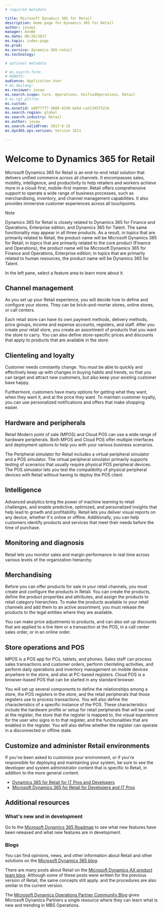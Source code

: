 ```yaml
---
# required metadata

title: Microsoft Dynamics 365 for Retail 
description: Home page for Dynamics 365 for Retail
author: josaw1
manager: AnnBe
ms.date: 06/20/2017
ms.topic: index-page
ms.prod: 
ms.service: dynamics-365-retail
ms.technology: 

# optional metadata

# ms.search.form: 
# ROBOTS: 
audience: Application User
# ms.devlang: 
ms.reviewer: josaw
ms.search.scope: Core, Operations, UnifiedOperations, Retail
# ms.tgt_pltfrm: 
ms.custom: 
ms.assetid: ed0f77f7-3609-4330-bebd-ca3134575216
ms.search.region: global
ms.search.industry: Retail
ms.author: josaw
ms.search.validFrom: 2017-6-19
ms.dyn365.ops.version: Version 1611

---
```


# Welcome to Dynamics 365 for Retail

Microsoft Dynamics 365 for Retail is an end-to-end retail solution that delivers unified commerce across all channels. It encompasses sales, mobility, intelligence, and productivity to help retailers and workers achieve more in a cloud-first, mobile-first manner. Retail offers comprehensive support to operate a wide range of business processes, such as merchandising, inventory, and channel management capabilities. It also provides immersive customer experiences across all touchpoints.

> [!NOTE] 
> Dynamics 365 for Retail is closely related to Dynamics 365 for Finance and Operations, Enterprise edition, and Dynamics 365 for Talent. The same functionality may appear in all three products. As a result, in topics that are primarily related to Retail, the product name will be Microsoft Dynamics 365 for Retail; in topics that are primarily related to the core product (Finance and Operations), the product name will be Microsoft Dynamics 365 for Finance and Operations, Enterprise edition; in topics that are primarily related to human resources, the product name will be Dynamics 365 for Talent. 

In the left pane, select a feature area to learn more about it.

## Channel management
As you set up your Retail experience, you will decide how to define and configure your stores. They can be brick-and-mortar stores, online stores, or call centers.

Each retail store can have its own payment methods, delivery methods, price groups, income and expense accounts, registers, and staff. After you create your retail store, you create an assortment of products that you want the store to carry. You can also define store-specific prices and discounts that apply to products that are available in the store.

## Clienteling and loyalty
Customer needs constantly change. You must be able to quickly and effectively keep up with changes in buying habits and trends, so that you can target and attract new customers, but also keep your existing customer base happy.

Furthermore, customers have many options for getting what they want, when they want it, and at the price they want. To maintain customer loyalty, you can use personalized notifications and offers that make shopping easier.

## Hardware and peripherals
Retail Modern point of sale (MPOS) and Cloud POS can use a wide range of hardware peripherals. Both MPOS and Cloud POS offer multiple interfaces and deployment options to help you with your various business scenarios.

The Peripheral simulator for Retail includes a virtual peripheral simulator and a POS simulator. The virtual peripheral simulator primarily supports testing of scenarios that usually require physical POS peripheral devices. The POS simulator lets you test the compatibility of physical peripheral devices with Retail without having to deploy the POS client.

## Intelligence
Advanced analytics bring the power of machine learning to retail challenges, and enable predictive, optimized, and personalized insights that help lead to growth and profitability. Retail lets you deliver visual reports on any device, whether it's online or offline. Additionally, you can help customers identify products and services that meet their needs before the time of purchase.

## Monitoring and diagnosis
Retail lets you monitor sales and margin performance in real time across various levels of the organization hierarchy.

## Merchandising
Before you can offer products for sale in your retail channels, you must create and configure the products in Retail. You can create the products, define the product properties and attributes, and assign the products to retail category hierarchies. To make the products available to your retail channels and add them to an active assortment, you must release the products to the legal entities where they are available.

You can make price adjustments to products, and can also set up discounts that are applied to a line item or a transaction at the POS, in a call center sales order, or in an online order.

## Store operations and POS
MPOS is a POS app for PCs, tablets, and phones. Sales staff can process sales transactions and customer orders, perform clienteling activities, and perform daily operations and inventory management on mobile devices anywhere in the store, and also at PC-based registers. Cloud POS is a browser-based POS that can be started in any standard browser.

You will set up several components to define the relationships among a store, the POS registers in the store, and the retail peripherals that those registers use to process transactions. You will also define the characteristics of a specific instance of the POS. These characteristics include the hardware profile or setup for retail peripherals that will be used at the register, the store that the register is mapped to, the visual experience for the user who signs in to that register, and the functionalities that are enabled in the register. You will also define whether the register can operate in a disconnected or offline state.

## Customize and administer Retail environments
If you've been asked to customize your environment, or if you're responsible for deploying and maintaining your system, be sure to see the developer and system administrator content that is specific to Retail, in addition to the more general content.

- [Dynamics 365 for Retail for IT Pros and Developers](dev-itpro/dev-retail-home-page.md)
- [Microsoft Dynamics 365 for Retail for Developers and IT Pros](../dev-itpro/dev-tools/developer-home-page.md)

## Additional resources
### What's new and in development
Go to the [Microsoft Dynamics 365 Roadmap](https://roadmap.dynamics.com/) to see what new features have been released and what new features are in development.

### Blogs
You can find opinions, news, and other information about Retail and other solutions on the [Microsoft Dynamics 365 blog](https://community.dynamics.com/b/msftdynamicsblog).

There are many posts about Retail on the [Microsoft Dynamics AX product team blog](https://blogs.msdn.microsoft.com/dax/). Although some of these posts were written for the previous version of Retail, the same concepts still apply. and the procedures are also similar in the current version.

The [Microsoft Dynamics Operations Partner Community Blog](https://community.dynamics.com/partner/b/operationspartnercommunityblog) gives Microsoft Dynamics Partners a single resource where they can learn what is new and trending in MBS Operations.
